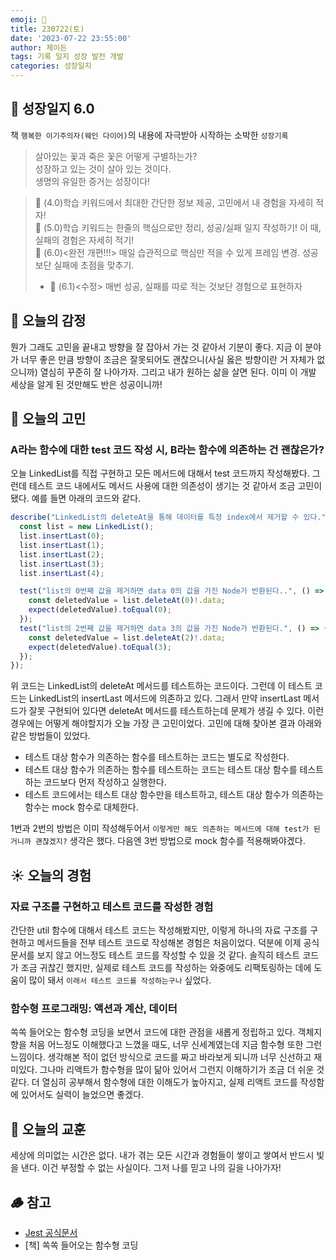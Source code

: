 ```yaml
---
emoji: 🌱
title: 230722(토)
date: '2023-07-22 23:55:00'
author: 제이든
tags: 기록 일지 성장 발전 개발
categories: 성장일지
---
```


## 🚤 성장일지 6.0

책 `행복한 이기주의자(웨인 다이어)`의 내용에 자극받아 시작하는 소박한 `성장기록`

> 살아있는 꽃과 죽은 꽃은 어떻게 구별하는가?<br/>
> 성장하고 있는 것이 살아 있는 것이다.<br/>
> 생명의 유일한 증거는 성장이다!

> 🌾 (4.0)학습 키워드에서 최대한 간단한 정보 제공, 고민에서 내 경험을 자세히 적자!<br/>
> 🥊 (5.0)학습 키워드는 한줄의 핵심으로만 정리, 성공/실패 일지 작성하기! 이 때, 실패의 경험은 자세히 적기!<br/>
> 🍉 (6.0)<완전 개편!!!> 매일 습관적으로 핵심만 적을 수 있게 프레임 변경. 성공보단 실패에 초점을 맞추기.<br/>
> - 🍉 (6.1)<수정> 매번 성공, 실패를 따로 적는 것보단 경험으로 표현하자

## 🌈 오늘의 감정

뭔가 그래도 고민을 끝내고 방향을 잘 잡아서 가는 것 같아서 기분이 좋다. 지금 이 분야가 너무 좋은 만큼 방향이 조금은 잘못되어도 괜찮으니(사실 옳은 방향이란 거 자체가
없으니까) 열심히 꾸준히 잘 나아가자. 그리고 내가 원하는 삶을 살면 된다. 이미 이 개발 세상을 알게 된 것만해도 반은 성공이니까!

## 🫧 오늘의 고민

### A라는 함수에 대한 test 코드 작성 시, B라는 함수에 의존하는 건 괜찮은가?

오늘 LinkedList를 직접 구현하고 모든 메서드에 대해서 test 코드까지 작성해봤다. 그런데 테스트 코드 내에서도 메서드 사용에 대한 의존성이 생기는 것 같아서 조금 고민이 됐다.
예를 들면 아래의 코드와 같다.

```ts
describe("LinkedList의 deleteAt을 통해 데이터를 특정 index에서 제거할 수 있다.", () => {
  const list = new LinkedList();
  list.insertLast(0);
  list.insertLast(1);
  list.insertLast(2);
  list.insertLast(3);
  list.insertLast(4);

  test("list의 0번째 값을 제거하면 data 0의 값을 가진 Node가 반환된다..", () => {
    const deletedValue = list.deleteAt(0)!.data;
    expect(deletedValue).toEqual(0);
  });
  test("list의 2번째 값을 제거하면 data 3의 값을 가진 Node가 반환된다.", () => {
    const deletedValue = list.deleteAt(2)!.data;
    expect(deletedValue).toEqual(3);
  });
});
```

위 코드는 LinkedList의 deleteAt 메서드를 테스트하는 코드이다. 그런데 이 테스트 코드는 LinkedList의 insertLast 메서드에 의존하고 있다. 그래서 만약 insertLast 메서드가
잘못 구현되어 있다면 deleteAt 메서드를 테스트하는데 문제가 생길 수 있다. 이런 경우에는 어떻게 해야할지가 오늘 가장 큰 고민이었다. 고민에 대해 찾아본 결과 아래와 같은 방법들이 있었다.

- 테스트 대상 함수가 의존하는 함수를 테스트하는 코드는 별도로 작성한다.
- 테스트 대상 함수가 의존하는 함수를 테스트하는 코드는 테스트 대상 함수를 테스트하는 코드보다 먼저 작성하고 실행한다.
- 테스트 코드에서는 테스트 대상 함수만을 테스트하고, 테스트 대상 함수가 의존하는 함수는 mock 함수로 대체한다.

1번과 2번의 방법은 이미 작성해두어서 `이렇게만 해도 의존하는 메서드에 대해 test가 된거니까 괜찮겠지?` 생각은 했다. 다음엔 3번 방법으로 mock 함수를 적용해봐야겠다.

## ☀️ 오늘의 경험

### 자료 구조를 구현하고 테스트 코드를 작성한 경험

간단한 util 함수에 대해서 테스트 코드는 작성해봤지만, 이렇게 하나의 자료 구조를 구현하고 메서드들을 전부 테스트 코드로 작성해본 경험은 처음이었다. 덕분에 이제 공식문서를 보지 않고
어느정도 테스트 코드를 작성할 수 있을 것 같다. 솔직히 테스트 코드가 조금 귀찮긴 했지만, 실제로 테스트 코드를 작성하는 와중에도 리팩토링하는 데에 도움이 많이 돼서 `이래서 테스트 코드를 작성하는구나` 싶었다.

### 함수형 프로그래밍: 액션과 계산, 데이터

쏙쏙 들어오는 함수형 코딩을 보면서 코드에 대한 관점을 새롭게 정립하고 있다. 객체지향을 처음 어느정도 이해했다고 느꼈을 때도, 너무 신세계였는데 지금 함수형 또한 그런 느낌이다.
생각해본 적이 없던 방식으로 코드를 짜고 바라보게 되니까 너무 신선하고 재미있다. 그나마 리액트가 함수형을 많이 닮아 있어서 그런지 이해하기가 조금 더 쉬운 것 같다. 더 열심히 공부해서
함수형에 대한 이해도가 높아지고, 실제 리액트 코드를 작성함에 있어서도 실력이 늘었으면 좋겠다.

## 🐾 오늘의 교훈

세상에 의미없는 시간은 없다. 내가 겪는 모든 시간과 경험들이 쌓이고 쌓여서 반드시 빛을 낸다. 이건 부정할 수 없는 사실이다. 그저 나를 믿고 나의 길을 나아가자!

## 🪵 참고

- [Jest 공식문서](https://jestjs.io/)
- [책] 쏙쏙 들어오는 함수형 코딩

```toc

```

